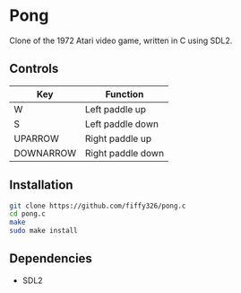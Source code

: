 # Pong

Clone of the 1972 Atari video game, written in C using SDL2.

## Controls

| Key       | Function          |
| --------- | ----------------- |
| W         | Left paddle up    |
| S         | Left paddle down  |
| UPARROW   | Right paddle up   |
| DOWNARROW | Right paddle down |

## Installation

```bash
git clone https://github.com/fiffy326/pong.c
cd pong.c
make
sudo make install
```

## Dependencies

- SDL2
